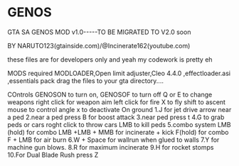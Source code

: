 # GENOS
GTA SA GENOS MOD v1.0-----TO BE MIGRATED TO  V2.0 soon

BY NARUTO123(gtainside.com)/@Incinerate162(youtube.com)

these files are for developers only and yeah my codework is pretty eh

MODS required
MODLOADER,Open limit adjuster,Cleo 4.4.0 ,effectloader.asi ,essentials pack
drag the files to your gta directory....

COntrols
GENOSON to turn on, GENOSOF to turn off
Q or E to change weapons
right click for weapon aim left click for fire
X to fly shift to ascent mouse to control angle x to deactivate
On ground 
1.J for jet drive arrow near a ped
2.near a ped press B for boost attack
3.near ped press t
4.G to grab peds or cars roght click to throw cars LMB to kill peds
5.combo system
LMB (hold) for combo
LMB +LMB + MMB for incinerate + kick
F(hold) for combo
F + LMB for air burn 
6.W + Space for wallrun when glued to walls
7.Y for machine gun blows.
8.R for maximum incinerate
9.H for rocket stomps
10.For Dual Blade Rush press Z
